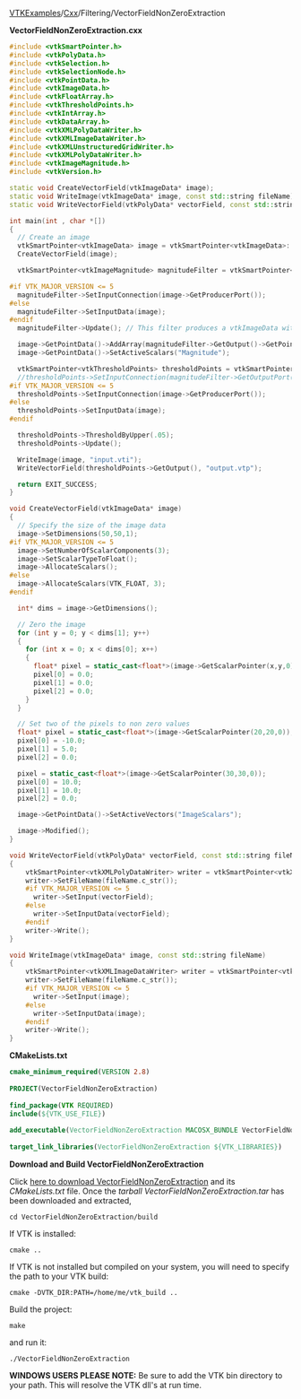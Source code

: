 [VTKExamples](Home)/[Cxx](Cxx)/Filtering/VectorFieldNonZeroExtraction

**VectorFieldNonZeroExtraction.cxx**
```c++
#include <vtkSmartPointer.h>
#include <vtkPolyData.h>
#include <vtkSelection.h>
#include <vtkSelectionNode.h>
#include <vtkPointData.h>
#include <vtkImageData.h>
#include <vtkFloatArray.h>
#include <vtkThresholdPoints.h>
#include <vtkIntArray.h>
#include <vtkDataArray.h>
#include <vtkXMLPolyDataWriter.h>
#include <vtkXMLImageDataWriter.h>
#include <vtkXMLUnstructuredGridWriter.h>
#include <vtkXMLPolyDataWriter.h>
#include <vtkImageMagnitude.h>
#include <vtkVersion.h>

static void CreateVectorField(vtkImageData* image);
static void WriteImage(vtkImageData* image, const std::string fileName);
static void WriteVectorField(vtkPolyData* vectorField, const std::string fileName);

int main(int , char *[])
{
  // Create an image
  vtkSmartPointer<vtkImageData> image = vtkSmartPointer<vtkImageData>::New();
  CreateVectorField(image);

  vtkSmartPointer<vtkImageMagnitude> magnitudeFilter = vtkSmartPointer<vtkImageMagnitude>::New();

#if VTK_MAJOR_VERSION <= 5
  magnitudeFilter->SetInputConnection(image->GetProducerPort());
#else
  magnitudeFilter->SetInputData(image);
#endif
  magnitudeFilter->Update(); // This filter produces a vtkImageData with an array named "Magnitude"

  image->GetPointData()->AddArray(magnitudeFilter->GetOutput()->GetPointData()->GetScalars());
  image->GetPointData()->SetActiveScalars("Magnitude");

  vtkSmartPointer<vtkThresholdPoints> thresholdPoints = vtkSmartPointer<vtkThresholdPoints>::New();
  //thresholdPoints->SetInputConnection(magnitudeFilter->GetOutputPort());
#if VTK_MAJOR_VERSION <= 5
  thresholdPoints->SetInputConnection(image->GetProducerPort());
#else
  thresholdPoints->SetInputData(image);
#endif

  thresholdPoints->ThresholdByUpper(.05);
  thresholdPoints->Update();

  WriteImage(image, "input.vti");
  WriteVectorField(thresholdPoints->GetOutput(), "output.vtp");

  return EXIT_SUCCESS;
}

void CreateVectorField(vtkImageData* image)
{
  // Specify the size of the image data
  image->SetDimensions(50,50,1);
#if VTK_MAJOR_VERSION <= 5
  image->SetNumberOfScalarComponents(3);
  image->SetScalarTypeToFloat();
  image->AllocateScalars();
#else
  image->AllocateScalars(VTK_FLOAT, 3);
#endif

  int* dims = image->GetDimensions();

  // Zero the image
  for (int y = 0; y < dims[1]; y++)
  {
    for (int x = 0; x < dims[0]; x++)
    {
      float* pixel = static_cast<float*>(image->GetScalarPointer(x,y,0));
      pixel[0] = 0.0;
      pixel[1] = 0.0;
      pixel[2] = 0.0;
    }
  }

  // Set two of the pixels to non zero values
  float* pixel = static_cast<float*>(image->GetScalarPointer(20,20,0));
  pixel[0] = -10.0;
  pixel[1] = 5.0;
  pixel[2] = 0.0;

  pixel = static_cast<float*>(image->GetScalarPointer(30,30,0));
  pixel[0] = 10.0;
  pixel[1] = 10.0;
  pixel[2] = 0.0;

  image->GetPointData()->SetActiveVectors("ImageScalars");

  image->Modified();
}

void WriteVectorField(vtkPolyData* vectorField, const std::string fileName)
{
    vtkSmartPointer<vtkXMLPolyDataWriter> writer = vtkSmartPointer<vtkXMLPolyDataWriter>::New();
    writer->SetFileName(fileName.c_str());
    #if VTK_MAJOR_VERSION <= 5
      writer->SetInput(vectorField);
    #else
      writer->SetInputData(vectorField);
    #endif
    writer->Write();
}

void WriteImage(vtkImageData* image, const std::string fileName)
{
    vtkSmartPointer<vtkXMLImageDataWriter> writer = vtkSmartPointer<vtkXMLImageDataWriter>::New();
    writer->SetFileName(fileName.c_str());
    #if VTK_MAJOR_VERSION <= 5
      writer->SetInput(image);
    #else
      writer->SetInputData(image);
    #endif
    writer->Write();
}
```
**CMakeLists.txt**
```cmake
cmake_minimum_required(VERSION 2.8)
 
PROJECT(VectorFieldNonZeroExtraction)
 
find_package(VTK REQUIRED)
include(${VTK_USE_FILE})
 
add_executable(VectorFieldNonZeroExtraction MACOSX_BUNDLE VectorFieldNonZeroExtraction.cxx)
 
target_link_libraries(VectorFieldNonZeroExtraction ${VTK_LIBRARIES})
```

**Download and Build VectorFieldNonZeroExtraction**

Click [here to download VectorFieldNonZeroExtraction](https://github.com/lorensen/VTKWikiExamplesTarballs/raw/master/VectorFieldNonZeroExtraction.tar) and its *CMakeLists.txt* file.
Once the *tarball VectorFieldNonZeroExtraction.tar* has been downloaded and extracted,
```
cd VectorFieldNonZeroExtraction/build 
```
If VTK is installed:
```
cmake ..
```
If VTK is not installed but compiled on your system, you will need to specify the path to your VTK build:
```
cmake -DVTK_DIR:PATH=/home/me/vtk_build ..
```
Build the project:
```
make
```
and run it:
```
./VectorFieldNonZeroExtraction
```
**WINDOWS USERS PLEASE NOTE:** Be sure to add the VTK bin directory to your path. This will resolve the VTK dll's at run time.

